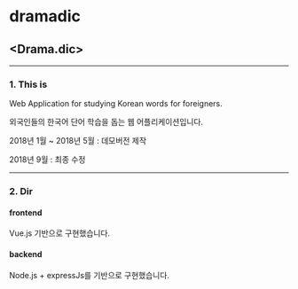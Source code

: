 # dramadic
## <Drama.dic>

-------------
### 1. This is

Web Application for studying Korean words for foreigners. 

외국인들의 한국어 단어 학습을 돕는 웹 어플리케이션입니다.

2018년 1월 ~ 2018년 5월 : 데모버전 제작

2018년 9월 : 최종 수정

-------------
### 2. Dir

#### frontend
Vue.js 기반으로 구현했습니다.

#### backend
Node.js + expressJs를 기반으로 구현했습니다.

